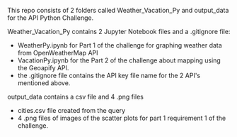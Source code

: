 This repo consists of 2 folders called Weather_Vacation_Py and output_data for the API Python Challenge.

Weather_Vacation_Py contains 2 Jupyter Notebook files and a .gitignore file:
 - WeatherPy.ipynb for Part 1 of the challenge for graphing weather data from OpenWeatherMap API
 - VacationPy.ipynb for the Part 2 of the challenge about mapping using the Geoapify API.
 - the .gitignore file contains the API key file name for the 2 API's mentioned above.

output_data contains a csv file and 4 .png files 
 - cities.csv file created from the query
 - 4 .png files of images of the scatter plots for part 1 requirement 1 of the challenge.
